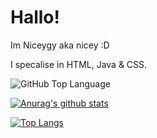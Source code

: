 # Hallo! 
Im Niceygy aka nicey :D

I specalise in HTML, Java & CSS.

<img alt="GitHub Top Language" src="https://img.shields.io/github/languages/top/NiceygyLive/NiceygyLive.xyz" />

[![Anurag's github stats](https://github-readme-stats.vercel.app/api?username=NiceygyLive&theme=blue-green)](https://github.com/anuraghazra/github-readme-stats)

[![Top Langs](https://github-readme-stats.vercel.app/api/top-langs/?username=niceygylive&layout=compact)](https://github.com/anuraghazra/github-readme-stats)
